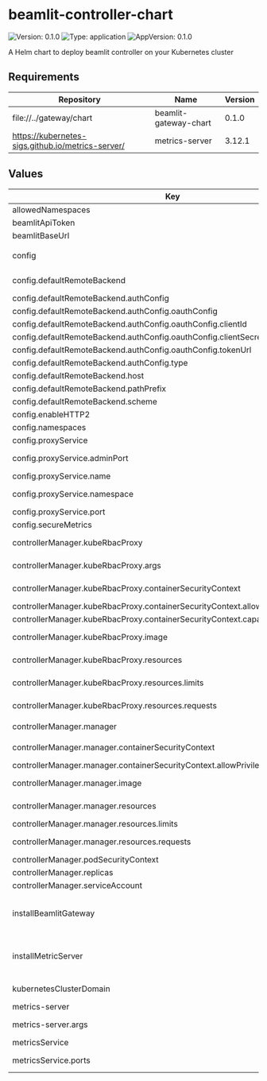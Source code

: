 # beamlit-controller-chart

![Version: 0.1.0](https://img.shields.io/badge/Version-0.1.0-informational?style=flat-square) ![Type: application](https://img.shields.io/badge/Type-application-informational?style=flat-square) ![AppVersion: 0.1.0](https://img.shields.io/badge/AppVersion-0.1.0-informational?style=flat-square)

A Helm chart to deploy beamlit controller on your Kubernetes cluster

## Requirements

| Repository | Name | Version |
|------------|------|---------|
| file://../gateway/chart | beamlit-gateway-chart | 0.1.0 |
| https://kubernetes-sigs.github.io/metrics-server/ | metrics-server | 3.12.1 |

## Values

| Key | Type | Default | Description |
|-----|------|---------|-------------|
| allowedNamespaces | list | `["default"]` | allowed namespaces |
| beamlitApiToken | string | `"REPLACE_ME"` | beamlit api token |
| beamlitBaseUrl | string | `"https://api.beamlit.com/v0"` | beamlit base url |
| config | object | `{"defaultRemoteBackend":{"authConfig":{"oauthConfig":{"clientId":"REPLACE_ME","clientSecret":"REPLACE_ME","tokenUrl":"https://api.beamlit.com/v0/oauth/token"},"type":"oauth"},"host":"run.beamlit.com","pathPrefix":"/$workspace/models/$model","scheme":"https"},"enableHTTP2":false,"namespaces":"default","proxyService":{"adminPort":8081,"name":"beamlit-gateway","namespace":"default","port":8080},"secureMetrics":false}` | config.yaml options |
| config.defaultRemoteBackend | object | `{"authConfig":{"oauthConfig":{"clientId":"REPLACE_ME","clientSecret":"REPLACE_ME","tokenUrl":"https://api.beamlit.com/v0/oauth/token"},"type":"oauth"},"host":"run.beamlit.com","pathPrefix":"/$workspace/models/$model","scheme":"https"}` | default-remote-backend |
| config.defaultRemoteBackend.authConfig | object | `{"oauthConfig":{"clientId":"REPLACE_ME","clientSecret":"REPLACE_ME","tokenUrl":"https://api.beamlit.com/v0/oauth/token"},"type":"oauth"}` | auth-config |
| config.defaultRemoteBackend.authConfig.oauthConfig | object | `{"clientId":"REPLACE_ME","clientSecret":"REPLACE_ME","tokenUrl":"https://api.beamlit.com/v0/oauth/token"}` | oauth2 |
| config.defaultRemoteBackend.authConfig.oauthConfig.clientId | string | `"REPLACE_ME"` | client-id |
| config.defaultRemoteBackend.authConfig.oauthConfig.clientSecret | string | `"REPLACE_ME"` | client-secret |
| config.defaultRemoteBackend.authConfig.oauthConfig.tokenUrl | string | `"https://api.beamlit.com/v0/oauth/token"` | token-url |
| config.defaultRemoteBackend.authConfig.type | string | `"oauth"` | type |
| config.defaultRemoteBackend.host | string | `"run.beamlit.com"` | host |
| config.defaultRemoteBackend.pathPrefix | string | `"/$workspace/models/$model"` | path-prefix |
| config.defaultRemoteBackend.scheme | string | `"https"` | scheme |
| config.enableHTTP2 | bool | `false` | enable-http2 |
| config.namespaces | string | `"default"` | namespaces |
| config.proxyService | object | `{"adminPort":8081,"name":"beamlit-gateway","namespace":"default","port":8080}` | proxy-service |
| config.proxyService.adminPort | int | `8081` | proxy-service.admin-port |
| config.proxyService.name | string | `"beamlit-gateway"` | proxy-service.name |
| config.proxyService.namespace | string | `"default"` | proxy-service.namespace |
| config.proxyService.port | int | `8080` | proxy-service.port |
| config.secureMetrics | bool | `false` | secure-metrics |
| controllerManager.kubeRbacProxy | object | `{"args":["--secure-listen-address=0.0.0.0:8443","--upstream=http://127.0.0.1:8080/","--logtostderr=true","--v=0"],"containerSecurityContext":{"allowPrivilegeEscalation":false,"capabilities":{"drop":["ALL"]}},"image":{"repository":"gcr.io/kubebuilder/kube-rbac-proxy","tag":"v0.16.0"},"resources":{"limits":{"cpu":"500m","memory":"128Mi"},"requests":{"cpu":"5m","memory":"64Mi"}}}` | kube-rbac-proxy options |
| controllerManager.kubeRbacProxy.args | list | `["--secure-listen-address=0.0.0.0:8443","--upstream=http://127.0.0.1:8080/","--logtostderr=true","--v=0"]` | args to pass to the kube-rbac-proxy |
| controllerManager.kubeRbacProxy.containerSecurityContext | object | `{"allowPrivilegeEscalation":false,"capabilities":{"drop":["ALL"]}}` | container security context |
| controllerManager.kubeRbacProxy.containerSecurityContext.allowPrivilegeEscalation | bool | `false` | allowPrivilegeEscalation |
| controllerManager.kubeRbacProxy.containerSecurityContext.capabilities | object | `{"drop":["ALL"]}` | capabilities to drop |
| controllerManager.kubeRbacProxy.image | object | `{"repository":"gcr.io/kubebuilder/kube-rbac-proxy","tag":"v0.16.0"}` | image to use for the kube-rbac-proxy |
| controllerManager.kubeRbacProxy.resources | object | `{"limits":{"cpu":"500m","memory":"128Mi"},"requests":{"cpu":"5m","memory":"64Mi"}}` | resources to request for the kube-rbac-proxy |
| controllerManager.kubeRbacProxy.resources.limits | object | `{"cpu":"500m","memory":"128Mi"}` | limits for the kube-rbac-proxy |
| controllerManager.kubeRbacProxy.resources.requests | object | `{"cpu":"5m","memory":"64Mi"}` | requests for the kube-rbac-proxy |
| controllerManager.manager | object | `{"containerSecurityContext":{"allowPrivilegeEscalation":false,"capabilities":{"drop":["ALL"]}},"image":{"pullPolicy":"IfNotPresent","repository":"ghcr.io/beamlit/beamlit-controller","tag":"latest"},"resources":{"limits":{"cpu":"500m","memory":"128Mi"},"requests":{"cpu":"10m","memory":"64Mi"}}}` | manager options |
| controllerManager.manager.containerSecurityContext | object | `{"allowPrivilegeEscalation":false,"capabilities":{"drop":["ALL"]}}` | container security context |
| controllerManager.manager.containerSecurityContext.allowPrivilegeEscalation | bool | `false` | allowPrivilegeEscalation |
| controllerManager.manager.image | object | `{"pullPolicy":"IfNotPresent","repository":"ghcr.io/beamlit/beamlit-controller","tag":"latest"}` | image to use for the manager |
| controllerManager.manager.resources | object | `{"limits":{"cpu":"500m","memory":"128Mi"},"requests":{"cpu":"10m","memory":"64Mi"}}` | resources to request for the manager |
| controllerManager.manager.resources.limits | object | `{"cpu":"500m","memory":"128Mi"}` | limits for the manager |
| controllerManager.manager.resources.requests | object | `{"cpu":"10m","memory":"64Mi"}` | requests for the manager |
| controllerManager.podSecurityContext | object | `{"runAsNonRoot":true}` | pod security context |
| controllerManager.replicas | int | `1` | number of replicas |
| controllerManager.serviceAccount | object | `{"annotations":{}}` | service account |
| installBeamlitGateway | bool | `true` | installBeamlitGateway is a flag to install the beamlit gateway along with the controller |
| installMetricServer | bool | `false` | installMetricsServer is a flag to install the metrics-server along with the controller |
| kubernetesClusterDomain | string | `"cluster.local"` | kubernetes cluster domain |
| metrics-server | object | `{"args":["--kubelet-insecure-tls"]}` | metrics-server options |
| metrics-server.args | list | `["--kubelet-insecure-tls"]` | args to pass to the metrics-server |
| metricsService | object | `{"ports":[{"name":"https","port":8443,"protocol":"TCP","targetPort":"https"}],"type":"ClusterIP"}` | metrics service |
| metricsService.ports | list | `[{"name":"https","port":8443,"protocol":"TCP","targetPort":"https"}]` | ports for the metrics service |

